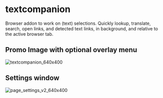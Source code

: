 # textcompanion
Browser addon to work on (text) selections. Quickly lookup, translate, search, open links, and detected text links, in background, and relative to the active browser tab.

## Promo Image with optional overlay menu
![textcompanion_640x400](https://github.com/user-attachments/assets/2737a21c-13a4-463a-8101-e38e7de2deed)

## Settings window
![page_settings_v2_640x400](https://github.com/user-attachments/assets/5475a4d2-7e22-4ac7-9d78-e47952515b59)


